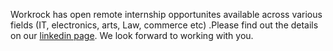 Workrock has open remote internship opportunites available across various fields (IT, electronics, arts, Law, commerce etc) .Please find out the details on our [linkedin page](https://www.linkedin.com/pulse/open-remote-internship-program-workrock-careers/). We look forward to working with you.  
